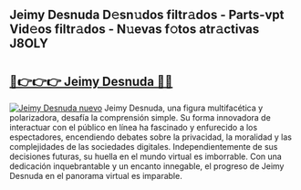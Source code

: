 ## Jeimy Desnuda D𝚎sn𝚞dos filtr𝚊dos - Parts-vpt Vid𝚎os filtr𝚊dos - N𝚞evas f𝚘tos atr𝚊ctivas J8OLY

# <h2><a href="http://mb1ijl.tromn.icu/?c=Jeimy+Desnuda">🔗👉👉👉 Jeimy Desnuda 🔗🔗</a></h2>

[![Jeimy Desnuda nuevo](https://i.imgur.com/pEAQMta.gif)](http://mb1ijl.tromn.icu/?c=Jeimy+Desnuda)
Jeimy Desnuda, una figura multifacética y polarizadora, desafía la comprensión simple. Su forma innovadora de interactuar con el público en línea ha fascinado y enfurecido a los espectadores, encendiendo debates sobre la privacidad, la moralidad y las complejidades de las sociedades digitales. Independientemente de sus decisiones futuras, su huella en el mundo virtual es imborrable. Con una dedicación inquebrantable y un encanto innegable, el progreso de Jeimy Desnuda en el panorama virtual es imparable.
